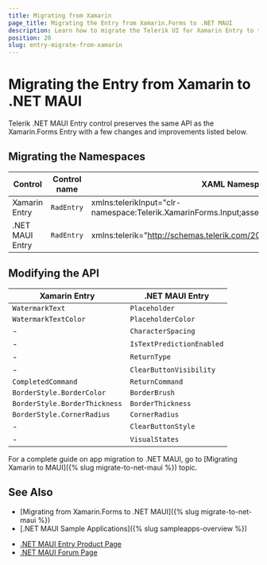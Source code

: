 ```yaml
---
title: Migrating from Xamarin
page_title: Migrating the Entry from Xamarin.Forms to .NET MAUI
description: Learn how to migrate the Telerik UI for Xamarin Entry to the Telerik UI for .NET MAUI framework by updating the namespaces and the incompatible NuGet packages.
position: 20
slug: entry-migrate-from-xamarin
---
```


# Migrating the Entry from Xamarin to .NET MAUI

Telerik .NET MAUI Entry control preserves the same API as the Xamarin.Forms Entry with a few changes and improvements listed below.

## Migrating the Namespaces

| Control | Control name | XAML Namespcace | C# Namespace|
| --------------- | --------------- | --------------- | --------------- |
| Xamarin Entry | `RadEntry` | xmlns:telerikInput="clr-namespace:Telerik.XamarinForms.Input;assembly=Telerik.XamarinForms.Input" | using Telerik.XamarinForms.Input; |
| .NET MAUI Entry | `RadEntry` | xmlns:telerik="http://schemas.telerik.com/2022/xaml/maui" | using Telerik.Maui.Controls; |

## Modifying the API

| Xamarin Entry | .NET MAUI Entry |
| ------------- | --------------- |
| `WatermarkText` | `Placeholder` |
| `WatermarkTextColor` | `PlaceholderColor` |
| - | `CharacterSpacing` |
| - | `IsTextPredictionEnabled` |
| - | `ReturnType` |
| - | `ClearButtonVisibility` |
| `CompletedCommand` | `ReturnCommand` |
| `BorderStyle.BorderColor` | `BorderBrush` |
| `BorderStyle.BorderThickness` | `BorderThickness` |
| `BorderStyle.CornerRadius` | `CornerRadius` |
| - | `ClearButtonStyle` |
| - | `VisualStates` |

For a complete guide on app migration to .NET MAUI, go to [Migrating Xamarin to MAUI]({% slug migrate-to-net-maui %}) topic.

## See Also

* [Migrating from Xamarin.Forms to .NET MAUI]({% slug migrate-to-net-maui %})
* [.NET MAUI Sample Applications]({% slug sampleapps-overview %})
- [.NET MAUI Entry Product Page](https://www.telerik.com/maui-ui/entry)
- [.NET MAUI Forum Page](https://www.telerik.com/forums/maui?tagId=1853)
